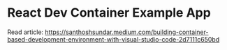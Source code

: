 # React Dev Container Example App

Read article: 
https://santhoshsundar.medium.com/building-container-based-development-environment-with-visual-studio-code-2d7111c650bd
